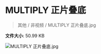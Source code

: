 # MULTIPLY 正片叠底

> 其他 / 非视频 / MULTIPLY 正片叠底.jpg

**文件大小**: 50.99 KB

<img src="https://file.hsyhx.top/archive/其他/非视频/MULTIPLY 正片叠底.jpg"  alt="MULTIPLY 正片叠底.jpg" />